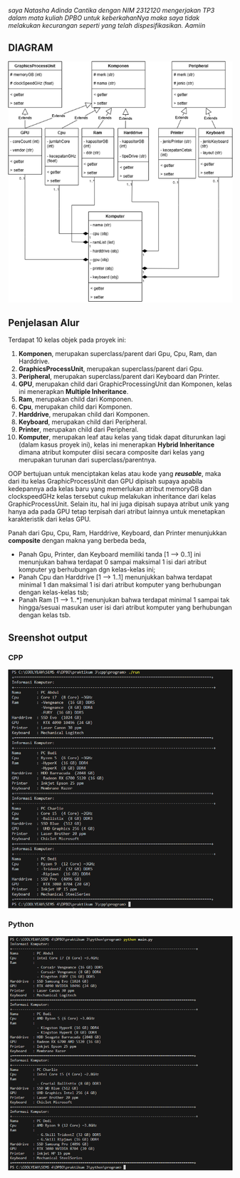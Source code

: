_saya Natasha Adinda Cantika dengan NIM 2312120 mengerjakan TP3 dalam mata kuliah DPBO untuk keberkahanNya maka saya tidak melakukan kecurangan seperti yang telah dispesifikasikan. Aamiin_

## DIAGRAM
<p align="center">
    <img src="TP3DPBO.drawio.png">
</p>

## Penjelasan Alur
Terdapat 10 kelas objek pada proyek ini:
1. **Komponen**, merupakan superclass/parent dari Gpu, Cpu, Ram, dan Harddrive.
2. **GraphicsProcessUnit**, merupakan superclass/parent dari Gpu.
3. **Peripheral**, merupakan superclass/parent dari Keyboard dan Printer.
4. **GPU**, merupakan child dari GraphicProcessingUnit dan Komponen, kelas ini menerapkan **Multiple Inheritance**.
5. **Ram**, merupakan child dari Komponen.
6. **Cpu**, merupakan child dari Komponen.
7. **Harddrive**, merupakan child dari Komponen.
8. **Keyboard**, merupakan child dari Peripheral.
9. **Printer**, merupakan child dari Peripheral.
10. **Komputer**, merupakan leaf atau kelas yang tidak dapat diturunkan lagi (dalam kasus proyek ini), kelas ini menerapkan **Hybrid Inheritance** dimana atribut komputer diisi secara composite dari kelas yang merupakan turunan dari superclass/parentnya.

OOP bertujuan untuk menciptakan kelas atau kode yang **_reusable_**, maka dari itu kelas GraphicProcessUnit dan GPU dipisah supaya apabila kedepannya ada kelas baru yang memerlukan atribut memoryGB dan clockspeedGHz kelas tersebut cukup melakukan inheritance dari kelas GraphicProcessUnit. Selain itu, hal ini juga dipisah supaya atribut unik yang hanya ada pada GPU tetap terpisah dari atribut lainnya untuk menetapkan karakteristik dari kelas GPU.

Panah dari Gpu, Cpu, Ram, Harddrive, Keyboard, dan Printer menunjukkan **composite** dengan makna yang berbeda beda, 
- Panah Gpu, Printer, dan Keyboard memiliki tanda [1 --> 0..1] ini menunjukan bahwa terdapat 0 sampai maksimal 1 isi dari atribut komputer yg berhubungan dgn kelas-kelas ini;
- Panah Cpu dan Harddrive [1 --> 1..1] menunjukkan bahwa terdapat minimal 1 dan maksimal 1 isi dari atribut komputer yang berhubungan dengan kelas-kelas tsb;
- Panah Ram [1 --> 1..*] menunjukan bahwa terdapat minimal 1 sampai tak hingga/sesuai masukan user isi dari atribut komputer yang berhubungan dengan kelas tsb. 

## Sreenshot output
### CPP
<p align="center">
    <img src="cpp\screenshot\Screenshot 2025-03-16 022833.png">
</p>

### Python
<p align="center">
    <img src="python/screenshot/Screenshot 2025-03-16 101428.png">
</p>
